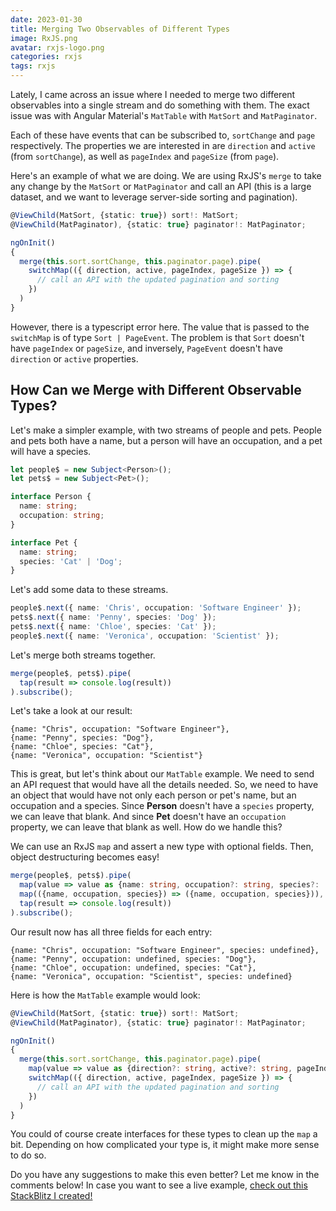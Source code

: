 ```yaml
---
date: 2023-01-30
title: Merging Two Observables of Different Types
image: RxJS.png
avatar: rxjs-logo.png
categories: rxjs
tags: rxjs
---
```


Lately, I came across an issue where I needed to merge two different observables into a single
stream and do something with them.  The exact issue was with Angular Material's `MatTable`
with `MatSort` and `MatPaginator`.

Each of these have events that can be subscribed to, `sortChange` and `page` respectively.
The properties we are interested in are `direction` and `active` (from `sortChange`), as 
well as `pageIndex` and `pageSize` (from `page`).

Here's an example of what we are doing.  We are using RxJS's `merge` to take any change
by the `MatSort` or `MatPaginator` and call an API (this is a large dataset, and we want
to leverage server-side sorting and pagination).

```typescript
@ViewChild(MatSort, {static: true}) sort!: MatSort;
@ViewChild(MatPaginator), {static: true} paginator!: MatPaginator;

ngOnInit()
{
  merge(this.sort.sortChange, this.paginator.page).pipe(
    switchMap(({ direction, active, pageIndex, pageSize }) => {
      // call an API with the updated pagination and sorting 
    })
  )
}
```

However, there is a typescript error here.  The value that is passed to the `switchMap` is of type
`Sort | PageEvent`.  The problem is that `Sort` doesn't have `pageIndex` or `pageSize`, and
inversely, `PageEvent` doesn't have `direction` or `active` properties.

## How Can we Merge with Different Observable Types?

Let's make a simpler example, with two streams of people and pets.  People and pets both have
a name, but a person will have an occupation, and a pet will have a species.

```typescript
let people$ = new Subject<Person>();
let pets$ = new Subject<Pet>();

interface Person {
  name: string;
  occupation: string;
}

interface Pet {
  name: string;
  species: 'Cat' | 'Dog';
}
```

Let's add some data to these streams.

```typescript
people$.next({ name: 'Chris', occupation: 'Software Engineer' });
pets$.next({ name: 'Penny', species: 'Dog' });
pets$.next({ name: 'Chloe', species: 'Cat' });
people$.next({ name: 'Veronica', occupation: 'Scientist' });
```

Let's merge both streams together.

```typescript
merge(people$, pets$).pipe(
  tap(result => console.log(result))
).subscribe();
```

Let's take a look at our result:
```text
{name: "Chris", occupation: "Software Engineer"},
{name: "Penny", species: "Dog"},
{name: "Chloe", species: "Cat"},
{name: "Veronica", occupation: "Scientist"}
```

This is great, but let's think about our `MatTable` example.  We need to send an API request
that would have all the details needed.  So, we need to have an object that would have not only
each person or pet's name, but an occupation and a species.  Since **Person** doesn't have a
`species` property, we can leave that blank.  And since **Pet** doesn't have an `occupation`
property, we can leave that blank as well.  How do we handle this?

We can use an RxJS `map` and assert a new type with optional fields.  Then, object destructuring
becomes easy!

```typescript
merge(people$, pets$).pipe(
  map(value => value as {name: string, occupation?: string, species?: 'Dog' | 'Cat'}),
  map(({name, occupation, species}) => ({name, occupation, species})),
  tap(result => console.log(result))
).subscribe();
```

Our result now has all three fields for each entry:

```text
{name: "Chris", occupation: "Software Engineer", species: undefined},
{name: "Penny", occupation: undefined, species: "Dog"},
{name: "Chloe", occupation: undefined, species: "Cat"},
{name: "Veronica", occupation: "Scientist", species: undefined}
```

Here is how the `MatTable` example would look:

```typescript
@ViewChild(MatSort, {static: true}) sort!: MatSort;
@ViewChild(MatPaginator), {static: true} paginator!: MatPaginator;

ngOnInit()
{
  merge(this.sort.sortChange, this.paginator.page).pipe(
    map(value => value as {direction?: string, active?: string, pageIndex?: number, pageSize?: number}),
    switchMap(({ direction, active, pageIndex, pageSize }) => {
      // call an API with the updated pagination and sorting 
    })
  )
}
```

You could of course create interfaces for these types to clean up the `map` a bit.  Depending on how complicated
your type is, it might make more sense to do so.

Do you have any suggestions to make this even better?  Let me know in the comments below!  In case you want to see a
live example, [check out this StackBlitz I created!](https://stackblitz.com/edit/rxjs-vebzbk?devtoolsheight=60&file=index.ts)
